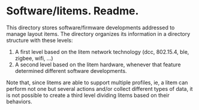 # Software/litems. Readme.

This directory stores software/firmware developments addressed to manage layout items. The directory organizes its information in a directory structure with these levels:
1. A first level based on the litem network technology (dcc, 802.15.4, ble, zigbee, wifi, ...)
1. A second level based on the litem hardware, whenever that feature determined different software developments.

Note that, since litems are able to support multiple profiles, ie, a litem can perform not one but several actions and/or collect different types of data, it is not possible to create a third level dividing litems based on their behaviors.
